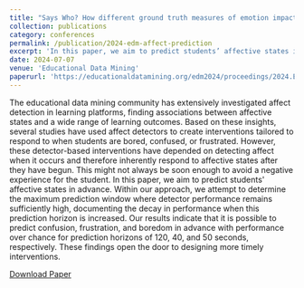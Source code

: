 ```yaml
---
title: "Says Who? How different ground truth measures of emotion impact student affective modeling"
collection: publications
category: conferences
permalink: /publication/2024-edm-affect-prediction
excerpt: 'In this paper, we aim to predict students’ affective states in advance. Within our approach, we attempt to determine the maximum prediction window where detector performance remains sufficiently high, documenting the decay in performance when this prediction horizon is increased. Our results indicate that it is possible to predict confusion, frustration, and boredom in advance with performance over chance for prediction horizons of 120, 40, and 50 seconds, respectively.'
date: 2024-07-07
venue: 'Educational Data Mining'
paperurl: 'https://educationaldatamining.org/edm2024/proceedings/2024.EDM-short-papers.58/'
---
```


The educational data mining community has extensively investigated affect detection in learning platforms, finding associations between affective states and a wide range of learning outcomes. Based on these insights, several studies have used affect detectors to create interventions tailored to respond to when students are bored, confused, or frustrated. However, these detector-based interventions have depended on detecting affect when it occurs and therefore inherently respond to affective states after they have begun. This might not always be soon enough to avoid a negative experience for the student. In this paper, we aim to predict students' affective states in advance. Within our approach, we attempt to determine the maximum prediction window where detector performance remains sufficiently high, documenting the decay in performance when this prediction horizon is increased. Our results indicate that it is possible to predict confusion, frustration, and boredom in advance with performance over chance for prediction horizons of 120, 40, and 50 seconds, respectively. These findings open the door to designing more timely interventions.

[Download Paper](https://educationaldatamining.org/edm2024/proceedings/2024.EDM-short-papers.58/)
